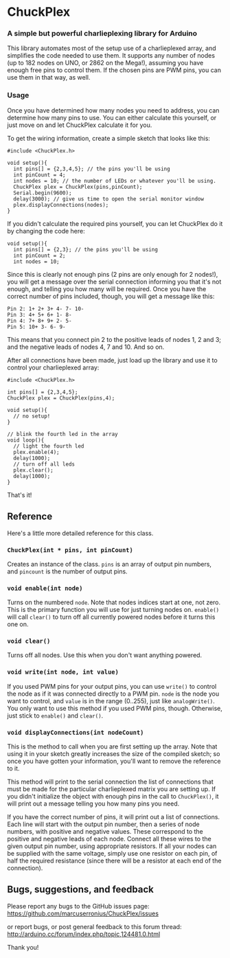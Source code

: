 ChuckPlex
=========

### A simple but powerful charlieplexing library for Arduino

This library automates most of the setup use of a charlieplexed array, and simplifies the code needed to use them. It supports any number of nodes (up to 182 nodes on UNO, or 2862 on the Mega!), assuming you have enough free pins to control them. If the chosen pins are PWM pins, you can use them in that way, as well.

### Usage

Once you have determined how many nodes you need to address, you can determine how many pins to use. You can either calculate this yourself, or just move on and let ChuckPlex calculate it for you.

To get the wiring information, create a simple sketch that looks like this:

    #include <ChuckPlex.h>
    
    void setup(){
      int pins[] = {2,3,4,5}; // the pins you'll be using
      int pinCount = 4;
      int nodes = 10; // the number of LEDs or whatever you'll be using.
      ChuckPlex plex = ChuckPlex(pins,pinCount);
      Serial.begin(9600);
      delay(3000); // give us time to open the serial monitor window
      plex.displayConnections(nodes);
    }

If you didn't calculate the required pins yourself, you can let ChuckPlex do it by changing the code here:

    void setup(){
      int pins[] = {2,3}; // the pins you'll be using
      int pinCount = 2;
      int nodes = 10;

Since this is clearly not enough pins (2 pins are only enough for 2 nodes!), you will get a message over the serial connection informing you that it's not enough, and telling you how many will be required. Once you have the correct number of pins included, though, you will get a message like this:

    Pin 2: 1+ 2+ 3+ 4- 7- 10- 
    Pin 3: 4+ 5+ 6+ 1- 8- 
    Pin 4: 7+ 8+ 9+ 2- 5- 
    Pin 5: 10+ 3- 6- 9-

This means that you connect pin 2 to the positive leads of nodes 1, 2 and 3; and the negative leads of nodes 4, 7 and 10. And so on.

After all connections have been made, just load up the library and use it to control your charlieplexed array:

    #include <ChuckPlex.h>
    
    int pins[] = {2,3,4,5};
    ChuckPlex plex = ChuckPlex(pins,4);
    
    void setup(){
      // no setup!
    }
    
    // blink the fourth led in the array
    void loop(){
      // light the fourth led
      plex.enable(4);
      delay(1000);
      // turn off all leds
      plex.clear();
      delay(1000);
    }

That's it!

## Reference

Here's a little more detailed reference for this class.

### `ChuckPlex(int * pins, int pinCount)`

Creates an instance of the class. `pins` is an array of output pin numbers, and `pincount` is the number of output pins.

### `void enable(int node)`

Turns on the numbered `node`. Note that nodes indices start at one, not zero. This is the primary function you will use for just turning nodes on. `enable()` will call `clear()` to turn off all currently powered nodes before it turns this one on.

### `void clear()`

Turns off all nodes. Use this when you don't want anything powered.

### `void write(int node, int value)`

If you used PWM pins for your output pins, you can use `write()` to control the node as if it was connected directly to a PWM pin. `node` is the node you want to control, and `value` is in the range (0..255), just like `analogWrite()`. You only want to use this method if you used PWM pins, though. Otherwise, just stick to `enable()` and `clear()`.

### `void displayConnections(int nodeCount)`

This is the method to call when you are first setting up the array. Note that using it in your sketch greatly increases the size of the compiled sketch; so once you have gotten your information, you'll want to remove the reference to it.

This method will print to the serial connection the list of connections that must be made for the particular charlieplexed matrix you are setting up. If you didn't initialize the object with enough pins in the call to `ChuckPlex()`, it will print out a message telling you how many pins you need.

If you have the correct number of pins, it will print out a list of connections. Each line will start with the output pin number, then a series of node numbers, with positive and negative values. These correspond to the positive and negative leads of each node. Connect all these wires to the given output pin number, using appropriate resistors. If all your nodes can be supplied with the same voltage, simply use one resistor on each pin, of half the required resistance (since there will be a resistor at each end of the connection).

## Bugs, suggestions, and feedback

Please report any bugs to the GitHub issues page:
https://github.com/marcuserronius/ChuckPlex/issues

or report bugs, or post general feedback to this forum thread:
http://arduino.cc/forum/index.php/topic,124481.0.html

Thank you!